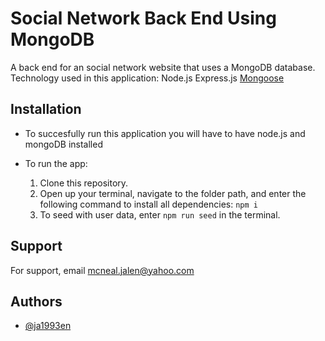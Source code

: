 # Social Network Back End Using MongoDB
 A back end for an social network website that uses a MongoDB database.
Technology used in this application:
    Node.js
    Express.js
    [Mongoose](https://www.npmjs.com/package/mongoose)



## Installation

* To succesfully run this application you will have to have node.js and mongoDB installed

* To run the app:
    1. Clone this repository.
    2. Open up your terminal, navigate to the folder path, and enter the following command to install all dependencies:
    ```npm i```
    3. To seed with user data, enter `npm run seed` in the terminal.


## Support

For support, email mcneal.jalen@yahoo.com


## Authors

- [@ja1993en](https://www.github.com/ja1993en)
